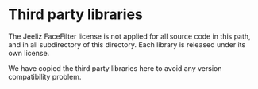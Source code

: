 # Third party libraries 

The Jeeliz FaceFilter license is not applied for all source code in this path, and in all subdirectory of this directory.
Each library is released under its own license.

We have copied the third party libraries here to avoid any version compatibility problem.